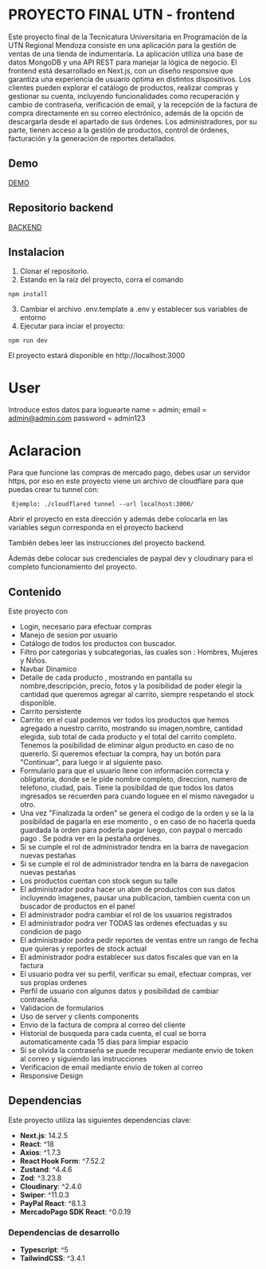 # PROYECTO FINAL UTN - frontend
Este proyecto final de la Tecnicatura Universitaria en Programación de la UTN Regional Mendoza consiste en una aplicación para la gestión de ventas de una tienda
    de indumentaria. La aplicación utiliza una base de datos MongoDB y una API REST para manejar la lógica de negocio. El frontend está desarrollado en Next.js, 
    con un diseño responsive que garantiza una experiencia de usuario óptima en distintos dispositivos. Los clientes pueden explorar el catálogo de productos,
    realizar compras y gestionar su cuenta, incluyendo funcionalidades como recuperación y cambio de contraseña, verificación de email, y la recepción de la 
    factura de compra directamente en su correo electrónico, además de la opción de descargarla desde el apartado de sus órdenes. Los administradores, por su parte,
    tienen acceso a la gestión de productos,
    control de órdenes, facturación y la generación de reportes detallados.

## Demo
 [DEMO](https://youtu.be/SGd5HuVg-Eo)

## Repositorio backend
[BACKEND](https://github.com/AdrianoM96/proyecto-final-back)


## Instalacion
1) Clonar el repositorio.
2) Estando en la raíz del proyecto, corra el comando
```
npm install
```
3) Cambiar el archivo .env.template a .env y establecer sus variables de entorno
4) Ejecutar para inciar el proyecto:
```
npm run dev
``` 
El proyecto estará disponible en http://localhost:3000

# User
Introduce estos datos para loguearte
    name = admin;
    email = admin@admin.com
    password = admin123

# Aclaracion
Para que funcione las compras de mercado pago, debes usar un servidor https, por eso en este proyecto viene un archivo de cloudflare para que puedas crear tu tunnel con:

```
 Ejemplo: ./cloudflared tunnel --url localhost:3000/
```

Abrir el proyecto en esta dirección y además debe colocarla en las variables segun corresponda en el proyecto backend

También debes leer las instrucciones del proyecto backend.

Además debe colocar sus credenciales de paypal dev y cloudinary para el completo funcionamiento del proyecto. 


## Contenido
Este proyecto con
* Login, necesario para efectuar compras
* Manejo de sesion por usuario
* Catálogo de todos los productos con buscador.
* Filtro por categorías y subcategorias, las cuales son : Hombres, Mujeres y Niños.
* Navbar Dinamico
* Detalle de cada producto , mostrando en pantalla su nombre,descripción, precio, fotos y la posibilidad de poder elegir la cantidad que queremos agregar al carrito, siempre respetando el stock disponible.
* Carrito persistente
* Carrito: en el cual podemos ver todos los productos que hemos agregado a nuestro carrito, mostrando su imagen,nombre, cantidad elegida, sub total de cada producto y el total del carrito completo. Tenemos la posibilidad de eliminar algun producto en caso de no quererlo. Si queremos efectuar la compra, hay un botón para "Continuar", para luego ir al siguiente paso.
* Formulario para que el usuario llene con información correcta y obligatoria, donde se le pide nombre completo, direccion, numero de telefono, ciudad, pais. Tiene la posibildad de que todos los datos ingresados se recuerden para cuando loguee en el mismo navegador u otro.
* Una vez "Finalizada la orden" se genera el codigo de la orden y se la la posibildad de pagarla en ese momento , o en caso de no hacerla queda guardada la orden para poderla pagar luego, con paypal o mercado pago . Se podra ver en la pestaña ordenes.
* Si se cumple el rol de administrador tendra en la barra de navegacion nuevas pestañas
* Si se cumple el rol de administrador tendra en la barra de navegacion nuevas pestañas
* Los productos cuentan con stock segun su talle
* El administrador podra hacer un abm de productos con sus datos incluyendo imagenes, pausar una publicacion, tambien cuenta con un buscador de productos en el panel
* El administrador podra cambiar el rol de los usuarios registrados
* El administrador podra ver TODAS las ordenes efectuadas y su condicion de pago
* El administrador podra pedir reportes de ventas entre un rango de fecha que quieras y reportes de stock actual
* El administrador podra establecer sus datos fiscales que van en la factura
* El usuario podra ver su perfil, verificar su email, efectuar compras, ver sus propias ordenes
* Perfil de usuario con algunos datos y posibilidad de cambiar contraseña.
* Validacion de formularios
* Uso de server y clients components
* Envio de la factura de compra al correo del cliente
* Historial de busqueda para cada cuenta, el cual se borra automaticamente cada 15 dias para limpiar espacio
* Si se olvida la contraseña se puede recuperar mediante envio de token al correo y siguiendo las instrucciones
* Verificacion de email mediante envio de token al correo
* Responsive Design

## Dependencias
Este proyecto utiliza las siguientes dependencias clave:

- **Next.js**: 14.2.5
- **React**: ^18
- **Axios**: ^1.7.3
- **React Hook Form**: ^7.52.2
- **Zustand**: ^4.4.6
- **Zod**: ^3.23.8
- **Cloudinary**: ^2.4.0
- **Swiper**: ^11.0.3
- **PayPal React**: ^8.1.3
- **MercadoPago SDK React**: ^0.0.19

### Dependencias de desarrollo

- **Typescript**: ^5
- **TailwindCSS**: ^3.4.1







